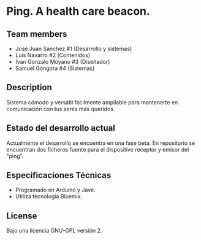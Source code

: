 Ping. A health care beacon.
====================

Team members
---------------------
+ José Juan Sanchez #1 (Desarrollo y sistemas)
+ Luis Navarro #2 (Contenidos)
+ Ivan Gonzalo Moyano #3 (Diseñador)
+ Samuel Góngora #4 (Sistemas)

Description
-------------
Sistema cómodo y versátil facilmente ampliable para mantenerte en comunicación con tus seres más queridos.

Estado del desarrollo actual
----------------------------
Actualmente el desarrollo se encuentra en una fase beta. En repositorio se encuentran dos ficheros fuente para el dispositivo receptor y emisor del "ping".

Especificaciones Técnicas
--------------------------
+ Programado en Arduino y Jave.
+ Utiliza tecnología Bluemix.

License
---------------------------
Bajo una licencia GNU-GPL versión 2.

